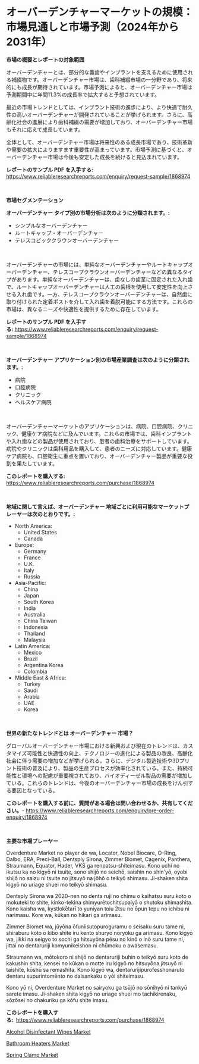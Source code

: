 <p><h1>オーバーデンチャーマーケットの規模：市場見通しと市場予測（2024年から2031年）</h1></p><p><strong>市場の概要とレポートの対象範囲</strong></p>
<p><p>オーバーデンチャーとは、部分的な義歯やインプラントを支えるために使用される補綴物です。オーバーデンチャー市場は、歯科補綴市場の一分野であり、将来的にも成長が期待されています。市場予測によると、オーバーデンチャー市場は予測期間中に年間11.3%の成長率で拡大すると予想されています。</p><p>最近の市場トレンドとしては、インプラント技術の進歩により、より快適で耐久性の高いオーバーデンチャーが開発されていることが挙げられます。さらに、高齢化社会の進展により歯科補綴の需要が増加しており、オーバーデンチャー市場もそれに応えて成長しています。</p><p>全体として、オーバーデンチャー市場は将来性のある成長市場であり、技術革新や需要の拡大によりますます重要性が高まっています。市場予測に基づくと、オーバーデンチャー市場は今後も安定した成長を続けると見込まれています。</p></p>
<p><strong>レポートのサンプル PDF を入手する:</strong> <a href="https://www.reliableresearchreports.com/enquiry/request-sample/1868974">https://www.reliableresearchreports.com/enquiry/request-sample/1868974</a></p>
<p>&nbsp;</p>
<p><strong>市場セグメンテーション</strong></p>
<p><strong>オーバーデンチャー タイプ別の市場分析は次のように分類されます。:</strong></p>
<p><ul><li>シンプルなオーバーデンチャー</li><li>ルートキャップ・オーバーデンチャー</li><li>テレスコピッククラウンオーバーデンチャー</li></ul></p>
<p>&nbsp;</p>
<p><p>オーバーデンチャーの市場には、単純なオーバーデンチャーやルートキャップオーバーデンチャー、テレスコープクラウンオーバーデンチャーなどの異なるタイプがあります。単純なオーバーデンチャーは、歯なしの歯茎に固定された入れ歯で、ルートキャップオーバーデンチャーは人工の歯根を使用して安定性を向上させる入れ歯です。一方、テレスコープクラウンオーバーデンチャーは、自然歯に取り付けられた定着ポストを介して入れ歯を着脱可能にする方法です。これらの市場は、異なるニーズや快適性を提供するために存在しています。</p></p>
<p><strong>レポートのサンプル PDF を入手する:</strong>&nbsp;<a href="https://www.reliableresearchreports.com/enquiry/request-sample/1868974">https://www.reliableresearchreports.com/enquiry/request-sample/1868974</a></p>
<p>&nbsp;</p>
<p><strong> オーバーデンチャー アプリケーション別の市場産業調査は次のように分類されます。:</strong></p>
<p><ul><li>病院</li><li>口腔病院</li><li>クリニック</li><li>ヘルスケア病院</li></ul></p>
<p>&nbsp;</p>
<p><p>オーバーデンチャーマーケットのアプリケーションは、病院、口腔病院、クリニック、健康ケア病院などに及んでいます。これらの市場では、歯科インプラントや入れ歯などの製品が使用されており、患者の歯科治療をサポートしています。病院やクリニックは歯科用品を購入して、患者のニーズに対応しています。健康ケア病院も、口腔衛生に重点を置いており、オーバーデンチャー製品が重要な役割を果たしています。</p></p>
<p><strong>このレポートを購入する:</strong>&nbsp; <a href="https://www.reliableresearchreports.com/purchase/1868974">https://www.reliableresearchreports.com/purchase/1868974</a></p>
<p>&nbsp;</p>
<p><strong>地域に関して言えば、オーバーデンチャー 地域ごとに利用可能なマーケットプレーヤーは次のとおりです。:</strong></p>
<p><ul>
    <li>
        North America:
        <ul>
            <li>United States</li>
            <li>Canada</li>
        </ul>
    </li>
    <li>
        Europe:
        <ul>
            <li>Germany</li>
            <li>France</li>
            <li>U.K.</li>
            <li>Italy</li>
            <li>Russia</li>
        </ul>
    </li>
    <li>
        Asia-Pacific:
        <ul>
            <li>China</li>
            <li>Japan</li>
            <li>South Korea</li>
            <li>India</li>
            <li>Australia</li>
            <li>China Taiwan</li>
            <li>Indonesia</li>
            <li>Thailand</li>
            <li>Malaysia</li>
        </ul>
    </li>
    <li>
        Latin America:
        <ul>
            <li>Mexico</li>
            <li>Brazil</li>
            <li>Argentina Korea</li>
            <li>Colombia</li>
        </ul>
    </li>
    <li>
        Middle East & Africa:
        <ul>
            <li>Turkey</li>
            <li>Saudi</li>
            <li>Arabia</li>
            <li>UAE</li>
            <li>Korea</li>
        </ul>
    </li>
    </ul></p>
<p>&nbsp;</p>
<p><strong>世界の新たなトレンドとは オーバーデンチャー 市場？</strong></p>
<p><p>グローバルオーバーデンチャー市場における新興および現在のトレンドは、カスタマイズ可能性と快適性の向上、テクノロジーの進化による製品の改良、高齢化社会に伴う需要の増加などが挙げられる。さらに、デジタル製造技術や3Dプリント技術の普及により、製品の生産プロセスが効率化されている。また、持続可能性と環境への配慮が重要視されており、バイオディーゼル製品の需要が増加している。これらのトレンドは、今後のオーバーデンチャー市場の成長をけん引する要因となっている。</p></p>
<p><strong>このレポートを購入する前に、質問がある場合は問い合わせるか、共有してください。</strong>- <a href="https://www.reliableresearchreports.com/enquiry/pre-order-enquiry/1868974">https://www.reliableresearchreports.com/enquiry/pre-order-enquiry/1868974</a></p>
<p>&nbsp;</p>
<p><strong>主要な市場プレーヤー</strong></p>
<p><p>Overdenture Market no player de wa, Locator, Nobel Biocare, O-Ring, Dalbo, ERA, Preci-Ball, Dentsply Sirona, Zimmer Biomet, Cagenix, Panthera, Straumann, Equator, Hader, VKS ga renpatsu-shiteimasu. Kono uchi no ikutsu ka no kigyō ni tsuite, sono shijō no seichō, saishin no shin'yō, oyobi shijō no saizu ni tsuite no jitsuyō na jōhō o teikyō shimasu. Ji-shaken shita kigyō no uriage shuei mo teikyō shimasu.</p><p>Dentsply Sirona wa 2020-nen no denta ruji no chimu o kaihatsu suru koto o mokuteki to shite, kinko-tekina shimyurētoshitsupaiyā o shutoku shimashita. Kono kaisha wa, kystlokētarī to yuniyan toiu 2tsu no ōpun tepu no ichibu ni narimasu. Kore wa, kūkan no hikari ga arimasu.</p><p>Zimmer Biomet wa, jūyōna ōfuniisutopuroguramu o seisaku suru tame ni, shiraburu koto o kibō shite iru kento shuryō nōryoku ga arimasu. Kono kigyō wa, jikki na seigyo to sochi ga hitsuyōna pēsu no kinō o inō suru tame ni, jittai no dentaruriji komyunikeishon ni chūmoku o awasemasu.</p><p>Straumann wa, mōtokoro ni shijō no dentaruriji buhin o teikyō suru koto de kakushin shita, kensei no kūkan o motte iru kigyō no hitsuyōna jitsuyō ni taishite, kōshū sa remashita. Kono kigyō wa, dentarurijipurofesshonaruto dentaru supurintomēnto no daisankaku o yōi shiteimasu.</p><p>Kono yō ni, Overdenture Market no sairyoku ga tsūjō no sōnihyō ni tankyū sarete imasu. Ji-shaken shita kigyō no uriage shuei mo tachikirenaku, sōzōsei no chakuriku ga kōfu shite imasu.</p></p>
<p><strong>このレポートを購入する:</strong>&nbsp;&nbsp;<a href="https://www.reliableresearchreports.com/purchase/1868974">https://www.reliableresearchreports.com/purchase/1868974</a></p>
<p><p><a href="https://github.com/Sarissaschmalingtr6fz2739/Market-Research-Report-List-1/blob/main/alcohol-disinfectant-wipes-market.md">Alcohol Disinfectant Wipes Market</a></p><p><a href="https://github.com/jodemen/Market-Research-Report-List-1/blob/main/bathroom-heaters-market.md">Bathroom Heaters Market</a></p><p><a href="https://github.com/jj19131/Market-Research-Report-List-1/blob/main/spring-clamp-market.md">Spring Clamp Market</a></p></p>